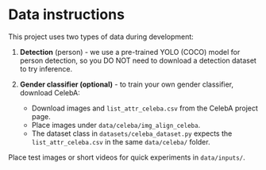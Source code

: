 # Data instructions

This project uses two types of data during development:

1. **Detection** (person) - we use a pre-trained YOLO (COCO) model for person detection, so you DO NOT need to download a detection dataset to try inference.

2. **Gender classifier (optional)** - to train your own gender classifier, download CelebA:
   - Download images and `list_attr_celeba.csv` from the CelebA project page.
   - Place images under `data/celeba/img_align_celeba`.
   - The dataset class in `datasets/celeba_dataset.py` expects the `list_attr_celeba.csv` in the same `data/celeba/` folder.

Place test images or short videos for quick experiments in `data/inputs/`.